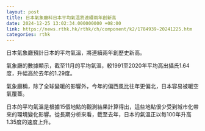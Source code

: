 ```yaml
---
layout: post
title: 日本氣象廳料日本平均氣溫將連續兩年創新高
date: 2024-12-25 13:02:34.000000000 +08:00
link: https://news.rthk.hk/rthk/ch/component/k2/1784939-20241225.htm
categories: rthk
---
```


日本氣象廳預計日本的平均氣溫，將連續兩年創歷史新高。

氣象廳的數據顯示，截至11月的平均氣溫，較1991至2020年平均高出攝氏1.64度，升幅高於去年的1.29度。

氣象廳稱，除了全球變暖的影響外，今年的偏西風比往年更偏北，日本容易被暖空氣覆蓋。

日本的平均氣溫是根據15個地點的觀測結果計算得出，這些地點很少受到城市化帶來的環境變化影響。從長期分析來看，截至去年，日本的氣溫正以每100年升高1.35度的速度上升。
